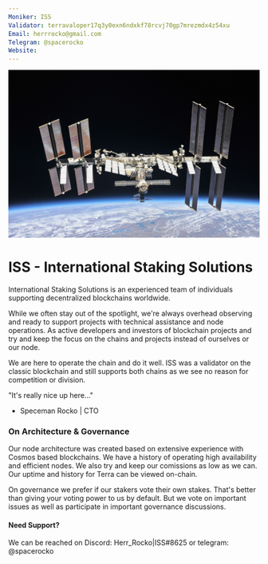 ```yaml
---
Moniker: ISS
Validator: terravaloper17q3y0exn6ndxkf78rcvj70gp7mrezmdx4z54xu
Email: herrrocko@gmail.com
Telegram: @spacerocko
Website: 
---
```


 ![ISS](iss.jpeg)

#  ISS - International Staking Solutions

International Staking Solutions is an experienced team of individuals supporting decentralized blockchains worldwide.

While we often stay out of the spotlight, we're always overhead observing and ready to support projects with technical assistance and node operations. As active developers and investors of blockchain projects and try and keep the focus on the chains and projects instead of ourselves or our node.  

We are here to operate the chain and do it well.  ISS was a validator on the classic blockchain and still supports both chains as we see no reason for competition or division. 

"It's really nice up here..."
- Speceman Rocko  | CTO    


### On Architecture & Governance

Our node architecture was created based on extensive experience with Cosmos based blockchains. We have a history of operating high availability and efficient nodes. We also try and keep our comissions as low as we can. Our uptime and history for Terra can be viewed on-chain.

On governance we prefer if our stakers vote their own stakes. That's better than giving your voting power to us by default.  But we vote on important issues as well as participate in important governance discussions.

#### Need Support?

We can be reached on Discord: Herr_Rocko|ISS#8625 or telegram: @spacerocko




